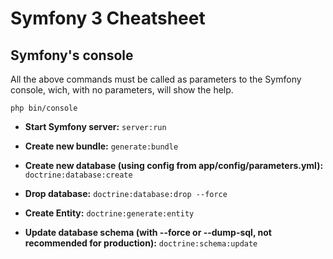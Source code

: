 Symfony 3 Cheatsheet
====================

Symfony's console
-----------------

All the above commands must be called as parameters to the Symfony console, wich, with no parameters, will show the help.

`php bin/console`

- **Start Symfony server:** `server:run`

- **Create new bundle:** `generate:bundle`

- **Create new database (using config from app/config/parameters.yml):** `doctrine:database:create`

- **Drop database:** `doctrine:database:drop --force`

- **Create Entity:** `doctrine:generate:entity`

- **Update database schema (with --force or --dump-sql, not recommended for production):** `doctrine:schema:update`